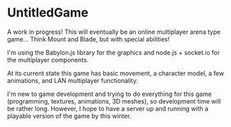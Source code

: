 # UntitledGame

A work in progress! This will eventually be an online multiplayer arena type game... Think Mount and Blade, but with special abilities!

I'm using the Babylon.js library for the graphics and node.js + socket.io for the multiplayer components.

At its current state this game has basic movement, a character model, a few animations, and LAN multiplayer functionality. 

I'm new to game development and trying to do everything for this game (programming, textures, animations, 3D meshes), so development time will be rather long. However, I hope to have a server up and running with a playable version of the game by this winter. 
